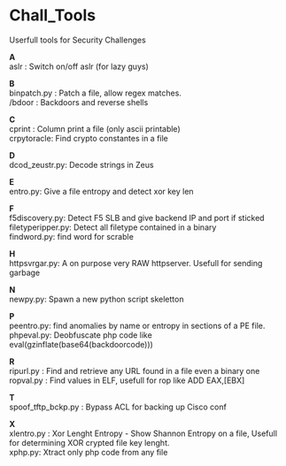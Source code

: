 Chall_Tools
===========

Userfull tools for Security Challenges

<b>A</b><br>
aslr : Switch on/off aslr (for lazy guys)

<b>B</b><br>
binpatch.py : Patch a file, allow regex matches.<br>
/bdoor : Backdoors and reverse shells<br>

<b>C</b><br>
cprint : Column print a file (only ascii printable)<br>
crpytoracle: Find crypto constantes in a file

<b>D</b><br>
dcod_zeustr.py: Decode strings in Zeus <br>

<b>E</b><br>
entro.py: Give a file entropy and detect xor key len 

<b>F</b><br>
f5discovery.py: Detect F5 SLB and give backend IP and port if sticked<br> 
filetyperipper.py: Detect all filetype contained in a binary<br>
findword.py: find word for scrable<br>

<b>H</b><br>
httpsvrgar.py: A on purpose very RAW httpserver. Usefull for sending garbage<br>

<b>N</b><br>
newpy.py: Spawn a new python script skeletton

<b>P</b><br>
peentro.py: find anomalies by name or entropy in sections of a PE file.<br>
phpeval.py: Deobfuscate php code like eval(gzinflate(base64(backdoorcode)))

<b>R</b><br>
ripurl.py : Find and retrieve any URL found in a file even a binary one<br>
ropval.py : Find values in ELF, usefull for rop like ADD EAX,[EBX]<br>

<b>T</b><br>
spoof_tftp_bckp.py : Bypass ACL for backing up Cisco conf

<b>X</b><br>
xlentro.py : Xor Lenght Entropy - Show Shannon Entropy on a file, Usefull for determining XOR crypted file key lenght.<br>
xphp.py: Xtract only php code from any  file
